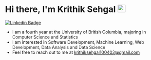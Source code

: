 # Hi there, I'm Krithik Sehgal <img src="https://media.giphy.com/media/hvRJCLFzcasrR4ia7z/giphy.gif" width="25px" height="25px">

[![Linkedin Badge](https://img.shields.io/badge/-LinkedIn-0e76a8?style=flat-square&logo=Linkedin&logoColor=white)](https://www.linkedin.com/in/krithik-sehgal)

- I am a fourth year at the University of British Columbia, majoring in Computer Science and Statistics
- I am interested in Software Development, Machine Learning, Web Development, Data Analysis and Data Science
- Feel free to reach out to me at krithiksehgal100403@gmail.com

<!-- ![Krithik's GitHub stats](https://github-readme-stats.vercel.app/api?username=Krithik1&show_icons=true) -->
